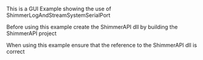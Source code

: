 This is a GUI Example showing the use of ShimmerLogAndStreamSystemSerialPort

Before using this example create the ShimmerAPI dll by building the ShimmerAPI project

When using this example ensure that the reference to the ShimmerAPI dll is correct
